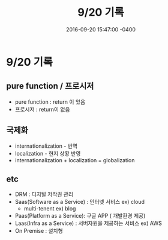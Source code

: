 ﻿---
title: "9/20 기록"
date: 2016-09-20 15:47:00 -0400
---
# 9/20 기록
 ## pure function / 프로시저
 - pure function : return 이 있음
 - 프로시저 : return이 없음
 ## 국제화
 - internationalization - 번역
 - localization - 현지 상황 반영
 - internationalization + localization = globalization
 ## etc
 - DRM : 디지털 저작권 관리
 - Saas(Software as a Service) : 인터넷 서비스 ex) cloud
	 - multi-tenent ex) blog
 - Paas(Platform as a Service): 구글 APP ( 개발환경 제공)
 - Laas(Infra as a Service) : 서버자원을 제공하는 서비스 ex) AWS
 - On Premise : 설치형
